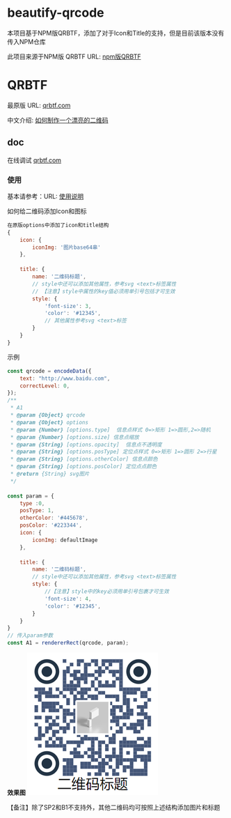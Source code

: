 # beautify-qrcode
本项目基于NPM版QRBTF，添加了对于Icon和Title的支持，但是目前该版本没有传入NPM仓库

此项目来源于NPM版 QRBTF
URL: [npm版QRBTF](https://github.com/gexin1/beautify-qrcode)

# QRBTF

最原版
URL: [qrbtf.com](https://qrbtf.com)

中文介绍: [如何制作一个漂亮的二维码](https://mp.weixin.qq.com/s/Oy9I9FqPXhfwN9IUhf6g)


## doc

在线调试 [qrbtf.com](https://qrbtf.com)

### 使用

基本请参考：URL: [使用说明](https://github.com/gexin1/beautify-qrcode)

如何给二维码添加Icon和图标
```js
在原版options中添加了icon和title结构
{
    icon: {
        iconImg: '图片base64串'
    },
    
    title: {
        name: '二维码标题',
        // style中还可以添加其他属性，参考svg <text>标签属性
        // 【注意】style中属性的key值必须用单引号包括才可生效
        style: {
            'font-size': 3,
            'color': '#12345',
            // 其他属性参考svg <text>标签
        }
    }
}

```
示例
```js
const qrcode = encodeData({
    text: "http://www.baidu.com",
    correctLevel: 0,
});
/**
 * A1
 * @param {Object} qrcode
 * @param {Object} options
 * @param {Number} [options.type]  信息点样式 0=>矩形 1=>圆形,2=>随机
 * @param {Number} [options.size] 信息点缩放
 * @param {String} [options.opacity]  信息点不透明度
 * @param {String} [options.posType] 定位点样式 0=>矩形 1=>圆形 2=>行星
 * @param {String} [options.otherColor] 信息点颜色
 * @param {String} [options.posColor] 定位点点颜色
 * @return {String} svg图片
 */

const param = {
    type :0,
    posType: 1,
    otherColor: '#445678',
    posColor: '#223344',
    icon: {
        iconImg: defaultImage
    },
    
    title: {
        name: '二维码标题',
        // style中还可以添加其他属性，参考svg <text>标签属性
        style: {
            //【注意】style中的key必须用单引号包裹才可生效
            'font-size': 4,
            'color': '#12345',
        }
    }
}
// 传入param参数
const A1 = rendererRect(qrcode, param);


```
**效果图**
![](./示例.png)

【备注】除了SP2和B1不支持外，其他二维码均可按照上述结构添加图片和标题
